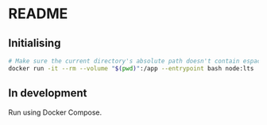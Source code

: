 # README

## Initialising

```sh
# Make sure the current directory's absolute path doesn't contain espaces or other special characters.
docker run -it --rm --volume "$(pwd)":/app --entrypoint bash node:lts
```

## In development

Run using Docker Compose.
